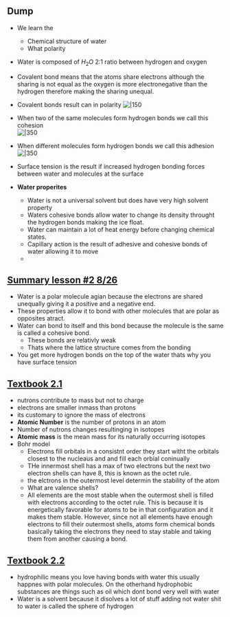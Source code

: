 

## Dump
- We learn the 
	- Chemical structure of water
	- What polarity 
- Water is composed of $H_{2}O$ 2:1 ratio between hydrogen and oxygen
- Covalent bond means that the atoms share electrons although the sharing is not equal as  the oxygen is more electronegative than the hydrogen therefore making the sharing unequal.
- Covalent bonds result can in polarity
![|150](https://i.imgur.com/Tojk5Bl.png)

- When two of the same molecules form hydrogen bonds we call this cohesion  
![|350](https://i.imgur.com/u5JbozW.png)

- When different molecules form hydrogen bonds we call this adhesion 
![|350](https://i.imgur.com/o6hO8M7.png)

- Surface tension is the result if increased hydrogen bonding forces between water and molecules at the surface
- **Water properites**
	- Water is not a universal solvent but does have very high solvent property
	- Waters cohesive bonds allow water to change its density throught the  hydrogen  bonds making the ice float.
	- Water can maintain a lot of heat energy before changing chemical states.
	- Capillary action is the result  of adhesive and cohesive bonds of water allowing it to move
	- 

## [Summary lesson #2 8/26](https://virtualvirginia.instructure.com/courses/18058/pages/m1-library-summary-videos-and-resources-8-slash-22-9-slash-15?module_item_id=5157179) 

- Water is a polar molecule agian because the electrons are shared unequally giving it a positive and a negative end.
- These properties allow it to bond with other molecules that are polar as opposites atract.
- Water can bond to itself and this bond because the molecule is the same is called a cohesive bond.
	- These bonds are relativly weak 
	- Thats where the lattice structure comes from the bonding 
- You get more hydrogen bonds on the top of  the water thats why you have surface tension

## [Textbook 2.1](https://openstax.org/books/biology-ap-courses/pages/2-1-atoms-isotopes-ions-and-molecules-the-building-blocks)

- nutrons contribute to mass but not to charge
- electrons are smaller inmass than protons
- its customary to ignore the mass of electrons
- **Atomic Number** is the number  of protons in an  atom
- Number of nutrons changes resultinging in  isotopes
- **Atomic mass** is  the mean mass for its naturally occurring isotopes
- Bohr model
	- Electrons fill orbitals in a consistnt order they start witht the orbitals closest to the nucleaus and and fill each orbial coninually
	- THe innermost shell has a max of two electrons but the next two electron shells  can have 8, this is known as the octet rule.
	- the elctrons in the outermost level determin the stability of the atom
	- What are valence shells?
	- All elements are the most stable when the outermost shell  is filled with electrons according to the octet rule. This is because it is energetically favorable for atoms to be in that configuration and it makes them stable. However, since not all elements have enough electrons to fill their outermost shells, atoms form chemical bonds basically taking the electrons they need to  stay stable and taking them from  another causing a bond.

## [Textbook 2.2](https://openstax.org/books/biology-ap-courses/pages/2-2-water)
- hydrophilic means you love having bonds with water this  usually happnes  with  polar molecules. On  the otherhand hydrophobic substances are things  such as  oil which dont bond  very well with water
- Water is a solvent because  it  disolves a lot of stuff adding not water shit to  water is called the sphere of hydrogen